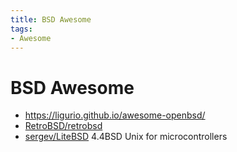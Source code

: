 ```yaml
---
title: BSD Awesome
tags:
- Awesome
---
```


# BSD Awesome

- https://ligurio.github.io/awesome-openbsd/
- [RetroBSD/retrobsd](https://github.com/RetroBSD/retrobsd)
- [sergev/LiteBSD](https://github.com/sergev/LiteBSD)
  4.4BSD Unix for microcontrollers
